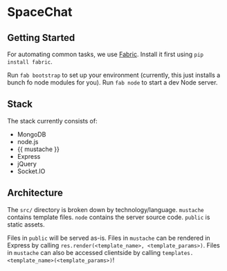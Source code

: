 SpaceChat
=========

Getting Started
---------------

For automating common tasks, we use [Fabric](http://fabfile.org). Install it first using `pip install fabric`.

Run `fab bootstrap` to set up your environment (currently, this just installs a bunch fo node modules for you). Run `fab node` to start a dev Node server.

Stack
-----
The stack currently consists of:

* MongoDB
* node.js
* {{ mustache }}
* Express
* jQuery
* Socket.IO

Architecture
------------
The `src/` directory is broken down by technology/language. `mustache` contains template files. `node` contains the server source code. `public` is static assets.

Files in `public` will be served as-is. Files in `mustache` can be rendered in Express by calling `res.render(<template_name>, <template_params>)`. Files in `mustache` can also be accessed clientside by calling `templates.<template_name>(<template_params>)`!
